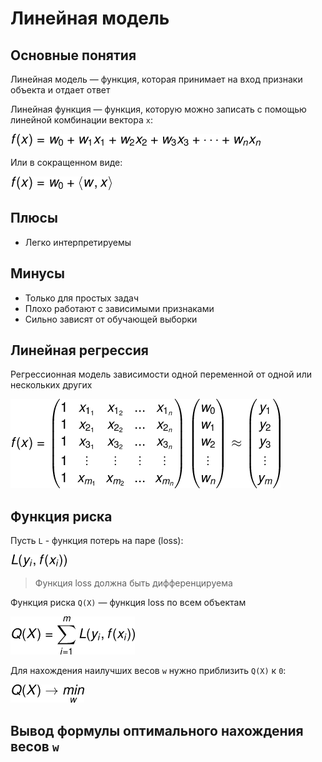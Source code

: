 # Линейная модель 


## Основные понятия
Линейная модель — функция, 
которая принимает на вход признаки объекта и отдает ответ

Линейная функция — функция, 
которую можно записать с помощью линейной комбинации вектора `x`:

![img_2.png](images/img_2.png)

Или в сокращенном виде: 

![img_3.png](images/img_3.png)

## Плюсы
* Легко интерпретируемы 
## Минусы 
* Только для простых задач 
* Плохо работают с зависимыми признаками
* Сильно зависят от обучающей выборки 

## Линейная регрессия
Регрессионная модель зависимости одной переменной 
от одной или нескольких других

![img_1.png](images/img_1.png)

## Функция риска
Пусть `L` - функция потерь на паре (loss):

![img_4.png](images/img_4.png)

> Функция loss должна быть дифференцируема

Функция риска `Q(X)` — функция loss по всем объектам

![img_5.png](images/img_5.png)

Для нахождения наилучших весов `w` нужно приблизить `Q(X)` к `0`: 

![img.png](images/img_6.png)

## Вывод формулы оптимального нахождения весов `w`
